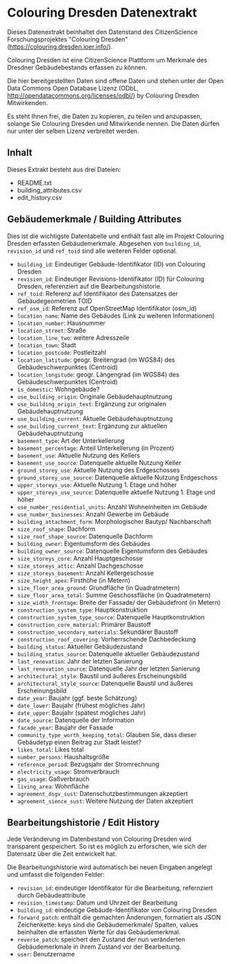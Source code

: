 # Colouring Dresden Datenextrakt

Dieses Datenextrakt beinhaltet den Datenstand des CitizenScience Forschungsprojektes "Colouring Dresden"
(https://colouring.dresden.ioer.info/).

Colouring Dresden ist eine CitizenScience Plattform um Merkmale des Dresdner Gebäudebestands erfassen zu können.

Die hier bereitgestellten Daten sind offene Daten und stehen unter der Open Data Commons Open Database Lizenz
(ODbL, http://opendatacommons.org/licenses/odbl/) by Colouring Dresden Mitwirkenden.

Es steht Ihnen frei, die Daten zu kopieren, zu teilen und anzupassen, 
solange Sie Colouring Dresden und Mitwirkende nennen. 
Die Daten dürfen nur unter der selben Lizenz verbreitet werden.


## Inhalt

Dieses Extrakt besteht aus drei Dateien:

- README.txt
- building_attributes.csv
- edit_history.csv


## Gebäudemerkmale / Building Attributes 

Dies ist die wichtigste Datentabelle und enthält fast alle im Projekt Colouring Dresden erfassten Gebäudemerkmale. Abgesehen von
`building_id`, `revision_id` und `ref_toid` sind alle weiteren Felder optional.

- `building_id`: Eindeutiger Gebäude-Identifikator (ID) von Colouring Dresden
- `revision_id`: Eindeutiger Revisions-Identifikator (ID) für Colouring Dresden, referenziert auf die Bearbeitungshistorie.
- `ref_toid`: Referenz auf Identifikator des Datensatzes der Gebäudegeometrien TOID
- `ref_osm_id`: Referenz auf OpenStreetMap Identifikator (osm_id)
- `location_name`: Name des Gebäudes (Link zu weiteren Informationen)
- `location_number`: Hausnummer
- `location_street`: Straße
- `location_line_two`: weitere Adresszeile
- `location_town`: Stadt
- `location_postcode`: Postleitzahl
- `location_latitude`: geogr. Breitengrad (im WGS84) des Gebäudeschwerpunktes (Centroid)
- `location_longitude`: geogr. Längengrad (im WGS84) des Gebäudeschwerpunktes (Centroid)
- `is_domestic`: Wohngebäude?
- `use_building_origin`: Originale Gebäudehauptnutzung
- `use_building_origin_text`: Ergänzung zur originalen Gebäudehauptnutzung
- `use_building_current`: Aktuelle Gebäudehauptnutzung
- `use_building_current_text`: Ergänzung zur aktuellen Gebäudehauptnutzung
- `basement_type`: Art der Unterkellerung
- `basement_percentage`: Anteil Unterkellerung (in Prozent)
- `basement_use`: Aktuelle Nutzung des Kellers
- `basement_use_source`: Datenquelle aktuelle Nutzung Keller
- `ground_storey_use`: Aktuelle Nutzung des Erdgeschosses
- `ground_storey_use_source`: Datenquelle aktuelle Nutzung Erdgeschoss
- `upper_storeys_use`: Aktuelle Nutzung 1. Etage und höher
- `upper_storeys_use_source`: Datenquelle aktuelle Nutzung 1. Etage und höher
- `use_number_residential_units`: Anzahl Wohneinheiten im Gebäude
- `use_number_businesses`: Anzahl Gewerbe im Gebäude
- `building_attachment_form`: Morphologischer Bautyp/ Nachbarschaft
- `size_roof_shape`: Dachform
- `size_roof_shape_source`: Datenquelle Dachform
- `building_owner`: Eigentumsform des Gebäudes
- `building_owner_source`: Datenquelle Eigentumsform des Gebäudes
- `size_storeys_core`: Anzahl Hauptgeschosse
- `size_storeys_attic`: Anzahl Dachgeschosse
- `size_storeys_basement`: Anzahl Kellergeschosse
- `size_height_apex`: Firsthöhe (in Metern)
- `size_floor_area_ground`: Grundfläche (in Quadratmetern)
- `size_floor_area_total`: Summe Geschossfläche (in Quadratmetern)
- `size_width_frontage`: Breite der Fassade/ der Gebäudefront (in Metern)
- `construction_system_type`: Hauptkonstruktion
- `construction_system_type_source`: Datenquelle Hauptkonstruktion
- `construction_core_material`: Primärer Baustoff
- `construction_secondary_materials`: Sekundärer Baustoff
- `construction_roof_covering`: Vorherrschende Dachbedeckung
- `building_status`: Aktueller Gebäudezustand
- `building_status_source`: Datenquelle aktueller Gebäudezustand
- `last_renovation`: Jahr der letzten Sanierung
- `last_renovation_source`: Datenquelle Jahr der letzten Sanierung
- `architectural_style`: Baustil und äußeres Erscheinungsbild
- `architectural_style_source`: Datenquelle Baustil und äußeres Erscheinungsbild
- `date_year`: Baujahr (ggf. beste Schätzung)
- `date_lower`: Baujahr (frühest mögliches Jahr)
- `date_upper`: Baujahr (spätest mögliches Jahr)
- `date_source`: Datenquelle der Information
- `facade_year`: Baujahr der Fassade
- `community_type_worth_keeping_total`: Glauben Sie, dass dieser Gebäudetyp einen Beitrag zur Stadt leistet?
- `likes_total`: Likes total
- `number_persons`: Haushaltsgröße
- `reference_period`: Bezugsjahr der Stromrechnung
- `electricity_usage`: Stromverbrauch
- `gas_usage`: Gaßverbrauch
- `living_area`: Wohnfläche
- `agreement_dsgv_sust`: Datenschutzbestimmungen akzeptiert
- `agreement_sience_sust`: Weitere Nutzung der Daten akzeptiert

## Bearbeitungshistorie / Edit History

Jede Veränderung im Datenbestand von Colouring Dresden wird transparent gespeichert. So ist es möglich zu erforschen,
wie sich der Datensatz über die Zeit entwickelt hat.

Die Bearbeitungshistorie wird automatisch bei neuen Eingaben angelegt und umfasst die folgenden Felder:


- `revision_id`: eindeutiger Identifikator für die Bearbeitung, refernziert durch Gebäudeattribute
- `revision_timestamp`: Datum und Uhrzeit der Bearbeitung
- `building_id`: eindeutige Gebäude-Identifikator von Colouring Dresden
- `forward_patch`: enthält die gemachten Änderungen, formatiert als JSON Zeichenkette: keys sind die Gebäudemerkmale/ Spalten, values beinhalten die erfassten Werte für das Gebäudemerkmal.
- `reverse_patch`: speichert den Zustand der nun veränderten Gebäudemerkmale in ihrem Zustand vor der Bearbeitung.
- `user`: Benutzername


